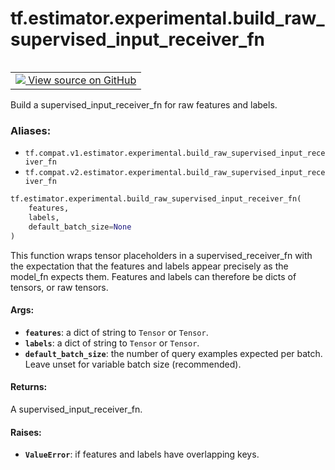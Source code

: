 <div itemscope itemtype="http://developers.google.com/ReferenceObject">
<meta itemprop="name" content="tf.estimator.experimental.build_raw_supervised_input_receiver_fn" />
<meta itemprop="path" content="Stable" />
</div>

# tf.estimator.experimental.build_raw_supervised_input_receiver_fn

<!-- Insert buttons -->

<table class="tfo-notebook-buttons tfo-api" align="left">

<td>
  <a target="_blank" href="https://github.com/tensorflow/estimator/tree/master/tensorflow_estimator/python/estimator/export/export.py">
    <img src="https://www.tensorflow.org/images/GitHub-Mark-32px.png" />
    View source on GitHub
  </a>
</td></table>



<!-- Start diff -->
Build a supervised_input_receiver_fn for raw features and labels.

### Aliases:

* `tf.compat.v1.estimator.experimental.build_raw_supervised_input_receiver_fn`
* `tf.compat.v2.estimator.experimental.build_raw_supervised_input_receiver_fn`


``` python
tf.estimator.experimental.build_raw_supervised_input_receiver_fn(
    features,
    labels,
    default_batch_size=None
)
```



<!-- Placeholder for "Used in" -->

This function wraps tensor placeholders in a supervised_receiver_fn
with the expectation that the features and labels appear precisely as
the model_fn expects them. Features and labels can therefore be dicts of
tensors, or raw tensors.

#### Args:


* <b>`features`</b>: a dict of string to `Tensor` or `Tensor`.
* <b>`labels`</b>: a dict of string to `Tensor` or `Tensor`.
* <b>`default_batch_size`</b>: the number of query examples expected per batch.
    Leave unset for variable batch size (recommended).


#### Returns:

A supervised_input_receiver_fn.



#### Raises:


* <b>`ValueError`</b>: if features and labels have overlapping keys.